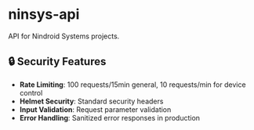 # ninsys-api

API for Nindroid Systems projects.

## 🔒 Security Features

- **Rate Limiting**: 100 requests/15min general, 10 requests/min for device control
- **Helmet Security**: Standard security headers
- **Input Validation**: Request parameter validation
- **Error Handling**: Sanitized error responses in production
